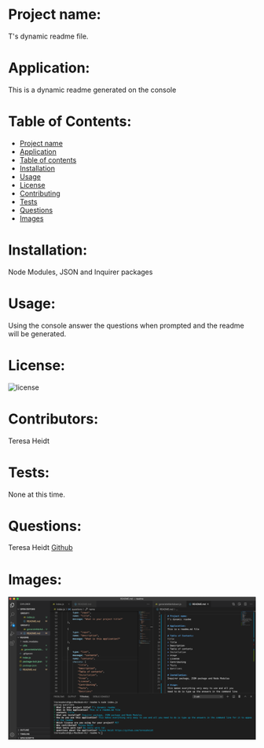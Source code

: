
  # Project name:
  T's dynamic readme file.

  # Application:
  This is a dynamic readme generated on the console

  # Table of Contents:
  * [Project name](https://github.com/teresaheidt/readme-Title-project-name)
  * [Application](https://github.com/teresaheidt/readme-Title-application)
  * [Table of contents](https://github.com/teresaheidt/readme-Title-table-of-contents)
  * [Installation](https://github.com/teresaheidt/readme-Title-installation)
  * [Usage](https://github.com/teresaheidt/readme-Title-usage)
  * [License](https://github.com/teresaheidt/readme-Title-license)
  * [Contributing](https://github.com/teresaheidt/readme-Title-contributors)
  * [Tests](https://github.com/teresaheidt/readme-Title-tests)
  * [Questions](https://github.com/teresaheidt/readme-Title-questions)
  * [Images](https://github.com/teresaheidt/readme-Title-images)

  # Installation:
  Node Modules, JSON and Inquirer packages

  # Usage:
  Using the console answer the questions when prompted and the readme will be generated.

  # License:
 ![license](https://img.shields.io/badge/license-MIT-blue.svg)
 
  # Contributors:
  Teresa Heidt

  # Tests:
  None at this time.

  # Questions:
  Teresa Heidt [Github](https://github.com/teresaheidt)

  # Images:
  ![screenshot](assets/screenshot.png)

  